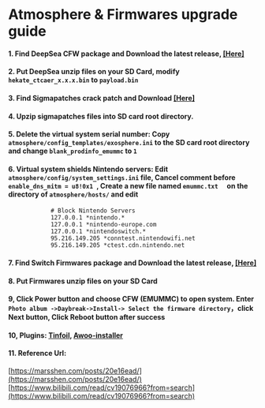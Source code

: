 # Atmosphere & Firmwares upgrade guide

#### 1. Find DeepSea CFW package and Download the latest release, [[Here]](https://github.com/Team-Neptune/DeepSea)
#### 2. Put DeepSea unzip files on your SD Card, modify ``hekate_ctcaer_x.x.x.bin`` to ``payload.bin``
#### 3. Find Sigmapatches crack patch and Download [[Here]](https://sigmapatches.coomer.party/)
#### 4. Upzip sigmapatches files into SD card root directory.
#### 5. Delete the virtual system serial number: Copy ```atmosphere/config_templates/exosphere.ini``` to the SD card root directory and change ```blank_prodinfo_emummc``` to ```1```
#### 6. Virtual system shields Nintendo servers: Edit ```atmosphere/config/system_settings.ini``` file, Cancel comment before ```enable_dns_mitm = u8!0x1 ```,  Create a new file named ```emummc.txt  ``` on the directory of ```atmosphere/hosts/``` and edit 
				# Block Nintendo Servers
				127.0.0.1 *nintendo.*
				127.0.0.1 *nintendo-europe.com
				127.0.0.1 *nintendoswitch.*
				95.216.149.205 *conntest.nintendowifi.net
				95.216.149.205 *ctest.cdn.nintendo.net
#### 7. Find Switch Firmwares package and Download the latest release, [[Here]](https://darthsternie.net/switch-firmwares/)
#### 8. Put Firmwares unzip files on your SD Card
#### 9, Click Power button and choose CFW (EMUMMC) to open system. Enter ```Photo album ->Daybreak->Install-> Select the firmware directory```，click Next button, Click Reboot button after success
#### 10, Plugins: [Tinfoil](https://tinfoil.io/Download), [Awoo-installer](https://github.com/Huntereb/Awoo-Installer)
#### 11. Reference Url: 
[https://marsshen.com/posts/20e16ead/](https://marsshen.com/posts/20e16ead/)
[https://www.bilibili.com/read/cv19076966?from=search](https://www.bilibili.com/read/cv19076966?from=search)
